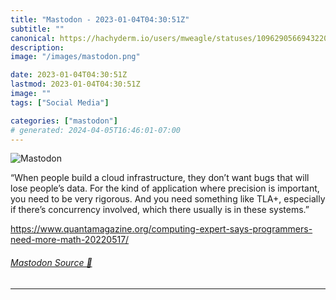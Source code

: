 ```yaml
---
title: "Mastodon - 2023-01-04T04:30:51Z"
subtitle: ""
canonical: https://hachyderm.io/users/mweagle/statuses/109629056694322038
description:
image: "/images/mastodon.png"

date: 2023-01-04T04:30:51Z
lastmod: 2023-01-04T04:30:51Z
image: ""
tags: ["Social Media"]

categories: ["mastodon"]
# generated: 2024-04-05T16:46:01-07:00
---
```

![Mastodon](/images/mastodon.png)

<p>“When people build a cloud infrastructure, they don’t want bugs that will lose people’s data. For the kind of application where precision is important, you need to be very rigorous. And you need something like TLA+, especially if there’s concurrency involved, which there usually is in these systems.”</p><p><a href="https://www.quantamagazine.org/computing-expert-says-programmers-need-more-math-20220517/" target="_blank" rel="nofollow noopener noreferrer" translate="no"><span class="invisible">https://www.</span><span class="ellipsis">quantamagazine.org/computing-e</span><span class="invisible">xpert-says-programmers-need-more-math-20220517/</span></a></p>


###### [Mastodon Source 🐘](https://hachyderm.io/@mweagle/109629056694322038)

___

